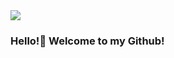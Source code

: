 <image src="https://github.com/bluefirewolf534/bluefirewolf534/blob/master/asset/logo.gif?raw=true">
  
### Hello!👋 Welcome to my Github!

